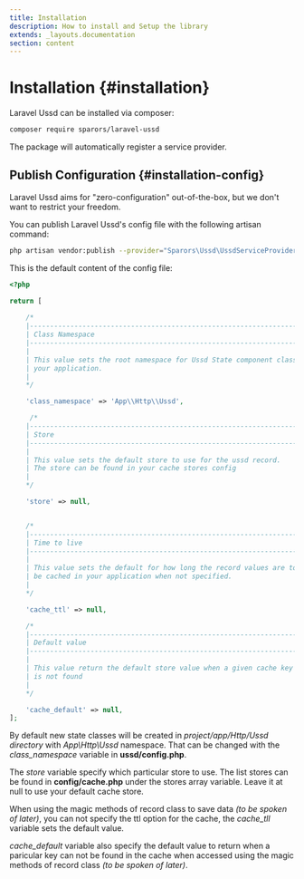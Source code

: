 ```yaml
---
title: Installation
description: How to install and Setup the library
extends: _layouts.documentation
section: content
---
```

# Installation {#installation}

Laravel Ussd can be installed via composer:

```bash
composer require sparors/laravel-ussd
```

The package will automatically register a service provider.

## Publish Configuration {#installation-config}

Laravel Ussd aims for "zero-configuration" out-of-the-box, but we don't want to restrict your freedom.

You can publish Laravel Ussd's config file with the following artisan command:

```bash
php artisan vendor:publish --provider="Sparors\Ussd\UssdServiceProvider" --tag=config
```

This is the default content of the config file:

```php
<?php

return [
    
    /*
    |--------------------------------------------------------------------------
    | Class Namespace
    |--------------------------------------------------------------------------
    |
    | This value sets the root namespace for Ussd State component classes in
    | your application.
    |
    */

    'class_namespace' => 'App\\Http\\Ussd',

     /*
    |--------------------------------------------------------------------------
    | Store
    |--------------------------------------------------------------------------
    |
    | This value sets the default store to use for the ussd record.
    | The store can be found in your cache stores config
    |
    */

    'store' => null,


    /*
    |--------------------------------------------------------------------------
    | Time to live
    |--------------------------------------------------------------------------
    |
    | This value sets the default for how long the record values are to
    | be cached in your application when not specified.
    |
    */

    'cache_ttl' => null,

    /*
    |--------------------------------------------------------------------------
    | Default value
    |--------------------------------------------------------------------------
    |
    | This value return the default store value when a given cache key
    | is not found
    |
    */

    'cache_default' => null,
];
```

By default new state classes will be created in *project/app/Http/Ussd directory* with *App\Http\Ussd* namespace. That can be changed with the *class_namespace* variable in **ussd/config.php**.

The *store* variable specify which particular store to use. The list stores can be found in **config/cache.php** under the stores array variable. Leave it at null to use your default cache store.

When using the magic methods of record class to save data *(to be spoken of later)*, you can not specify the ttl option for the cache, the *cache_tll* variable sets the default value.

*cache_default* variable also specify the default value to return when a paricular key can not be found in the cache when accessed using the magic methods of record class *(to be spoken of later)*.